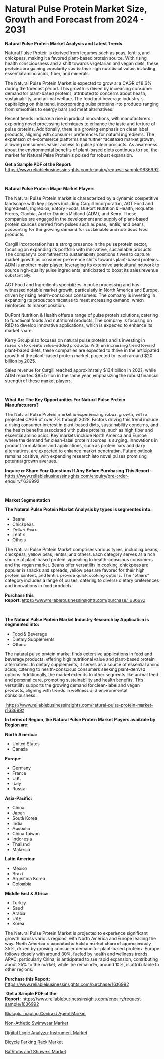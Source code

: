 <p><h1>Natural Pulse Protein Market Size, Growth and Forecast from 2024 - 2031</h1></p><p><strong>Natural Pulse Protein Market Analysis and Latest Trends</strong></p>
<p><p>Natural Pulse Protein is derived from legumes such as peas, lentils, and chickpeas, making it a favored plant-based protein source. With rising health consciousness and a shift towards vegetarian and vegan diets, these proteins are gaining popularity due to their high nutritional value, including essential amino acids, fiber, and minerals. </p><p>The Natural Pulse Protein Market is expected to grow at a CAGR of 8.6% during the forecast period. This growth is driven by increasing consumer demand for plant-based proteins, attributed to concerns about health, sustainability, and animal welfare. The food and beverage industry is capitalizing on this trend, incorporating pulse proteins into products ranging from smoothies to energy bars and meat alternatives. </p><p>Recent trends indicate a rise in product innovations, with manufacturers exploring novel processing techniques to enhance the taste and texture of pulse proteins. Additionally, there is a growing emphasis on clean label products, aligning with consumer preferences for natural ingredients. The expansion of e-commerce platforms has further facilitated market growth, allowing consumers easier access to pulse protein products. As awareness about the environmental benefits of plant-based diets continues to rise, the market for Natural Pulse Protein is poised for robust expansion.</p></p>
<p><strong>Get a Sample PDF of the Report:&nbsp;</strong> <a href="https://www.reliablebusinessinsights.com/enquiry/request-sample/1636992">https://www.reliablebusinessinsights.com/enquiry/request-sample/1636992</a></p>
<p>&nbsp;</p>
<p><strong>Natural Pulse Protein Major Market Players</strong></p>
<p><p>The Natural Pulse Protein market is characterized by a dynamic competitive landscape with key players including Cargill Incorporation, AGT Food and Ingredients, Ingredion, Batory Foods, DuPont Nutrition & Health, Roquette Freres, Glanbia, Archer Daniels Midland (ADM), and Kerry. These companies are engaged in the development and supply of plant-based protein sources derived from pulses such as peas, lentils, and beans, accounting for the growing demand for sustainable and nutritious food products.</p><p>Cargill Incorporation has a strong presence in the pulse protein sector, focusing on expanding its portfolio with innovative, sustainable products. The company's commitment to sustainability positions it well to capture market growth as consumer preference shifts towards plant-based proteins. ADM is another major player, leveraging its extensive agricultural network to source high-quality pulse ingredients, anticipated to boost its sales revenue substantially.</p><p>AGT Food and Ingredients specializes in pulse processing and has witnessed notable market growth, particularly in North America and Europe, driven by rising health-conscious consumers. The company is investing in expanding its production facilities to meet increasing demand, which reinforces its market position.</p><p>DuPont Nutrition & Health offers a range of pulse protein solutions, catering to functional foods and nutritional products. The company is focusing on R&D to develop innovative applications, which is expected to enhance its market share.</p><p>Kerry Group also focuses on natural pulse proteins and is investing in research to create value-added products. With an increasing trend toward plant-based diets, these companies are expected to thrive in the anticipated growth of the plant-based protein market, projected to reach around $20 billion by 2025. </p><p>Sales revenue for Cargill reached approximately $134 billion in 2022, while ADM reported $85 billion in the same year, emphasizing the robust financial strength of these market players.</p></p>
<p>&nbsp;</p>
<p><strong>What Are The Key Opportunities For Natural Pulse Protein Manufacturers?</strong></p>
<p><p>The Natural Pulse Protein market is experiencing robust growth, with a projected CAGR of over 7% through 2028. Factors driving this trend include a rising consumer interest in plant-based diets, sustainability concerns, and the health benefits associated with pulse proteins, such as high fiber and essential amino acids. Key markets include North America and Europe, where the demand for clean-label protein sources is surging. Innovations in product formulations and applications, such as protein bars and dairy alternatives, are expected to enhance market penetration. Future outlook remains positive, with expanding research into novel pulses promising potential growth avenues.</p></p>
<p><strong>Inquire or Share Your Questions If Any Before Purchasing This Report:</strong> <a href="https://www.reliablebusinessinsights.com/enquiry/pre-order-enquiry/1636992">https://www.reliablebusinessinsights.com/enquiry/pre-order-enquiry/1636992</a></p>
<p>&nbsp;</p>
<p><strong>Market Segmentation</strong></p>
<p><strong>The Natural Pulse Protein Market Analysis by types is segmented into:</strong></p>
<p><ul><li>Beans</li><li>Chickpeas</li><li>Yellow Peas</li><li>Lentils</li><li>Others</li></ul></p>
<p><p>The Natural Pulse Protein Market comprises various types, including beans, chickpeas, yellow peas, lentils, and others. Each category serves as a rich source of plant-based protein, appealing to health-conscious consumers and the vegan market. Beans offer versatility in cooking, chickpeas are popular in snacks and spreads, yellow peas are favored for their high protein content, and lentils provide quick cooking options. The "others" category includes a range of pulses, catering to diverse dietary preferences and innovations in food products.</p></p>
<p><strong>Purchase this Report:&nbsp;</strong><a href="https://www.reliablebusinessinsights.com/purchase/1636992">https://www.reliablebusinessinsights.com/purchase/1636992</a></p>
<p>&nbsp;</p>
<p><strong>The Natural Pulse Protein Market Industry Research by Application is segmented into:</strong></p>
<p><ul><li>Food & Beverage</li><li>Dietary Supplements</li><li>Others</li></ul></p>
<p><p>The natural pulse protein market finds extensive applications in food and beverage products, offering high nutritional value and plant-based protein alternatives. In dietary supplements, it serves as a source of essential amino acids, catering to health-conscious consumers seeking plant-derived options. Additionally, the market extends to other segments like animal feed and personal care, promoting sustainability and health benefits. This versatility supports the growing demand for clean-label and vegan products, aligning with trends in wellness and environmental consciousness.</p></p>
<p><a href="https://www.reliablebusinessinsights.com/natural-pulse-protein-market-r1636992">&nbsp;https://www.reliablebusinessinsights.com/natural-pulse-protein-market-r1636992</a></p>
<p><strong>In terms of Region, the Natural Pulse Protein Market Players available by Region are:</strong></p>
<p>
    <p> <strong> North America: </strong>
        <ul>
            <li>United States</li>
            <li>Canada</li>
        </ul>
        </p> 
    <p> <strong> Europe: </strong>
        <ul>
            <li>Germany</li>
            <li>France</li>
            <li>U.K.</li>
            <li>Italy</li>
            <li>Russia</li>
        </ul>
        </p> 
    <p> <strong> Asia-Pacific: </strong>
        <ul>
            <li>China</li>
            <li>Japan</li>
            <li>South Korea</li>
            <li>India</li>
            <li>Australia</li>
            <li>China Taiwan</li>
            <li>Indonesia</li>
            <li>Thailand</li>
            <li>Malaysia</li>
        </ul>
        </p> 
    <p> <strong> Latin America: </strong>
        <ul>
            <li>Mexico</li>
            <li>Brazil</li>
            <li>Argentina Korea</li>
            <li>Colombia</li>
        </ul>
        </p> 
    <p> <strong> Middle East & Africa: </strong>
        <ul>
            <li>Turkey</li>
            <li>Saudi</li>
            <li>Arabia</li>
            <li>UAE</li>
            <li>Korea</li>
        </ul>
    </p>
    </p>
<p><p>The Natural Pulse Protein Market is projected to experience significant growth across various regions, with North America and Europe leading the way. North America is expected to hold a market share of approximately 35%, driven by growing consumer demand for plant-based proteins. Europe follows closely with around 30%, fueled by health and wellness trends. APAC, particularly China, is anticipated to see rapid expansion, contributing about 25% to the market, while the remainder, around 10%, is attributable to other regions.</p></p>
<p><strong>Purchase this Report: </strong><a href="https://www.reliablebusinessinsights.com/purchase/1636992">https://www.reliablebusinessinsights.com/purchase/1636992</a></p>
<p>&nbsp;<strong>Get a Sample PDF of the Report:&nbsp;&nbsp;</strong><a href="https://www.reliablebusinessinsights.com/enquiry/request-sample/1636992">https://www.reliablebusinessinsights.com/enquiry/request-sample/1636992</a></p>
<p><strong></strong></p>
<p><p><a href="https://medium.com/@tgyqjvvb31/biologic-imaging-contrast-agent-industry-forecast-market-shifts-and-strategic-imperatives-2024-887d5c81e3ac">Biologic Imaging Contrast Agent Market</a></p><p><a href="https://github.com/WashimHussain441/Market-Research-Report-List-1/blob/main/non-athletic-swimwear-market.md">Non-Athletic Swimwear Market</a></p><p><a href="https://medium.com/@tgyqjvvb31/unveiling-market-trends-global-digital-logic-analyzer-instrument-market-growth-and-regional-edce5ed7d88e">Digital Logic Analyzer Instrument Market</a></p><p><a href="https://www.linkedin.com/pulse/booming-bicycle-parking-rack-market-sector-analysis-growth-96alf?trackingId=yxbi%2F95UQ4WHou82l9hPFQ%3D%3D">Bicycle Parking Rack Market</a></p><p><a href="https://issuu.com/reportprime-2/docs/bathtubs-and-showers-market-size-20_839c7d8d5e5ffa">Bathtubs and Showers Market</a></p></p>